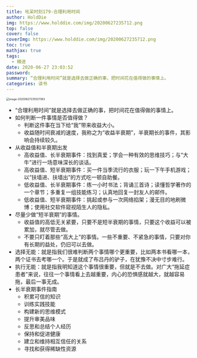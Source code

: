 ```yaml
---
title: 吼呆时刻179-合理利用时间
author: HoldDie
img: https://www.holddie.com/img/20200627235712.png
top: false
cover: false
coverImg: https://www.holddie.com/img/20200627235712.png
toc: true
mathjax: true
tags:
  - 精进
date: 2020-06-27 23:03:52
password:
summary: “合理利用时间”就是选择去做正确的事，把时间花在值得做的事情上。
categories: 读书
---
```


<img src="https://www.holddie.com/img/20200627235712.png" alt="image-20200627235537383" style="zoom:50%;" />

- “合理利用时间”就是选择去做正确的事，把时间花在值得做的事情上。
- 如何判断一件事情是否值得做？
  - 判断这件事在当下给“我”带来收益大小。
  - 收益随时间衰减的速度，我称之为“收益半衰期”，半衰期长的事件，其影响会持续较久。
- 从收益值和半衰期出发
  - 高收益值、长半衰期事件：找到真爱；学会一种有效的思维技巧；与“大牛”进行一场意味深长的谈话。
  - 高收益值、短半衰期事件：买一件当季流行的衣服；玩一下午手机游戏；以“扶墙进、扶墙出”的方式吃一顿自助餐。
  - 低收益值、长半衰期事件：练一小时书法；背诵三首诗；读懂哲学著作的一个章节；多重复一组技能练习；认真地回复一封友人的邮件。
  - 低收益值、短半衰期事件：挑起或参与一次网络掐架；漫无目的地刷微博；使用社交软件窥视陌生人的隐私。
- 尽量少做“短半衰期”的事情。
  - 收益值的高低无关紧要，只要不是短半衰期的事情，只要这个收益可以被累加，就尽管去做。
  - 不要只盯着那些“高大上”的事情。一些不重要、不紧急的事情，只要对你有长期的益处，仍旧可以去做。
- 选择无能：就是指我们很难判断两个事情哪个更重要，比如两本书看哪一本，两个证书去考哪一个。于是就成了布吕丹的驴子，在犹豫不决中寸步难行。
- 执行无能：就是指我明知道这个事情很重要，但就是不去做。对广大“拖延症患者”来说，往往一个事情看上去越重要，内心的恐惧感就越大，就越容易拖，最后一事无成。
- 长半衰期事件指南
  - 积累可信的知识
  - 训练实践技能
  - 构建新的思维模式
  - 提升审美品味
  - 反思和总结个人经历
  - 保持和促进健康
  - 建立和维持相互信任的关系
  - 寻找和获得稀缺性资源

